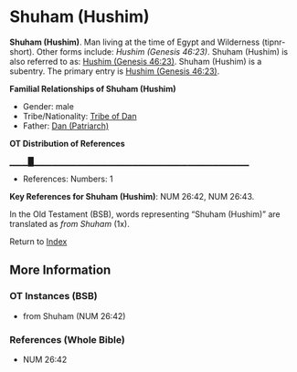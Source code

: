 # Shuham (Hushim)
**Shuham (Hushim)**. 
Man living at the time of Egypt and Wilderness (tipnr-short). 
Other forms include: 
*Hushim (Genesis 46:23)*. 
Shuham (Hushim) is also referred to as: 
[Hushim (Genesis 46:23)](Hushim.2.md). 
Shuham (Hushim) is a subentry. The primary entry is 
[Hushim (Genesis 46:23)](Hushim.2.md). 




**Familial Relationships of Shuham (Hushim)**


* Gender: male
* Tribe/Nationality: [Tribe of Dan](../../../groups/md/acai/Dan.md)
* Father: [Dan (Patriarch)](Dan.md)


**OT Distribution of References**

▁▁▁█▁▁▁▁▁▁▁▁▁▁▁▁▁▁▁▁▁▁▁▁▁▁▁▁▁▁▁▁▁▁▁▁▁▁▁
* References: Numbers: 1



**Key References for Shuham (Hushim)**: 
NUM 26:42, NUM 26:43. 


In the Old Testament (BSB), words representing “Shuham (Hushim)” are translated as 
*from Shuham* (1x). 




Return to [Index](00-Index.md)

## More Information

### OT Instances (BSB)

* from Shuham (NUM 26:42)



### References (Whole Bible)

* NUM 26:42



